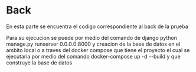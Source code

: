 # Back
En esta parte se encuentra el codigo correspondiente al back de la prueba

Para su ejecucion se puede por medio del comando de django python manage.py runserver 0.0.0.0:8000 y creacion de la base de datos en el ambito local  o a traves del docker compose que tiene el proyecto el cual se ejecutaria por medio del comando docker-compose up -d --build y que construye la base de datos 

